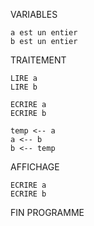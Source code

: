 ﻿VARIABLES

	a est un entier
	b est un entier

TRAITEMENT

	LIRE a
	LIRE b

	ECRIRE a
	ECRIRE b

	temp <-- a
	a <-- b
	b <-- temp

AFFICHAGE

	ECRIRE a
	ECRIRE b

FIN PROGRAMME